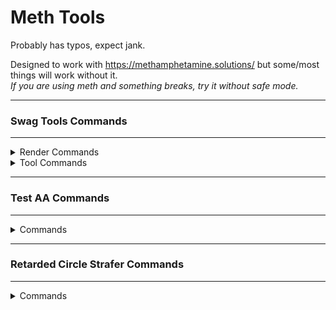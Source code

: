 # Meth Tools

Probably has typos, expect jank.

Designed to work with https://methamphetamine.solutions/ but some/most things will work without it.\
*If you are using meth and something breaks, try it without safe mode.*

---

<h3>Swag Tools Commands</h3>

---

<details>
 <summary>Render Commands</summary>
 
 | Command | Description | Argument(s) | Default |
 | --- | --- | --- | --- |
 | m_render_fov_set | Sets FOV | `integer` | FOV at load time |
 | m_render_tracedelay_set | Sets bullet tracer lifespan (in seconds) | `integer` | `3` |
 | m_render_maxtraces_set | Sets maximum amount of bullet tracers allowed | `integer` | `1000` |
 | m_render_toggle_antiblind | Toggles anti ULX blind | `boolean` | `false` |
 | m_render_toggle_antialert | Toggles anti on screen alerts | `boolean` | `false` |
 | m_render_toggle_fullbright | Toggles fullbright | `boolean` | `false` |
 | m_render_toggle_tracers_beam | Toggles bullet tracer beam effect | `boolean` | `false` |
 | m_render_toggle_tracers_other | Toggles bullet tracers for other people | `boolean` | `false` |
 | m_render_toggle_tracers_local | Toggles bullet tracers for LocalPlayer | `boolean` | `false` |
 | m_render_toggle_bounce | Toggles the attack animation of players | `boolean` | `true` |
 | m_render_toggle_rgb | Toggles rainbow physgun and player | `boolean` | `false` |
</details>
<details>
 <summary>Tool Commands</summary>
 
 Command | Description | Argument(s) | Default |
 | --- | --- | --- | --- |
 | m_tools_gestureloop_set | Sets gesture for gestureloop | `string` | `Dance` |
 | m_tools_psay_message_set | Sets message for ULX psay spammer | `string` | `message` |
 | m_tools_os_set | Sets the OS that will be spoofed | `string—(Windows, Linux, OSX, BSD, POSIX, Other)` | OS at load time |
 | m_tools_toggle_gestureloop | Toggles gestureloop | `boolean` | `false` |
 | m_tools_toggle_psay | Toggles ULX psay spammer | `boolean` | `false` |
 | m_tools_toggle_guiopenurl | Toggles gui.OpenURL detour | `boolean` | `true` |
 | m_tools_toggle_antigag | Toggles anti ULX gag | `boolean` | `false` |
</details>

---

<h3>Test AA Commands</h3>

---

<details>
 <summary>Commands</summary>
 
 Command | Description | Argument(s) | Default |
 | --- | --- | --- | --- |
 | testaa_snapback | Toggles antiaim Snapback | `boolean` | `true` |
 | testaa_lagjitter | Toggles antiaim fakelag jitter | `boolean` | `true` |
 | testaa_jitter | Toggles antiaim jitter | `boolean` | `true` |
 | testaa_autodir | Toggles antiaim auto direction | `boolean` | `false` |
 | testaa_invert | Inverts the antiaim (flips 180 degrees) | | |
</details>

---

<h3>Retarded Circle Strafer Commands</h3>

---

<details>
 <summary>Commands</summary>
 
 Command | Description | Argument(s) | Default |
 | --- | --- | --- | --- |
 | r_cs_size | Changes strafe circle size | `integer` | `5` |
 | r_cs_ahop | Toggles auto bhop | `boolean` | `false` |
 | r_cs_astrafe | Toggles auto strafer | `boolean` | `false` |
</details>
